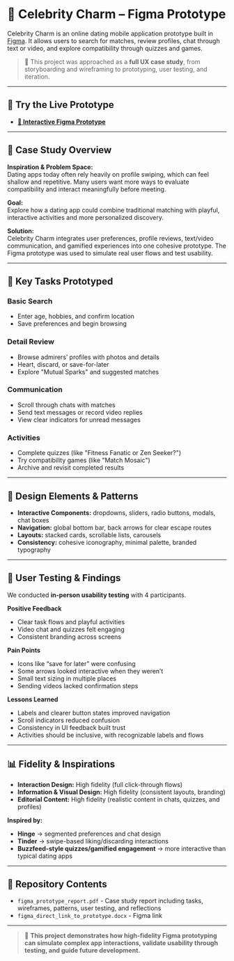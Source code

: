 # 💖 Celebrity Charm – Figma Prototype  

Celebrity Charm is an online dating mobile application prototype built in [Figma](https://www.figma.com/). It allows users to search for matches, review profiles, chat through text or video, and explore compatibility through quizzes and games.  

> 📌 This project was approached as a **full UX case study**, from storyboarding and wireframing to prototyping, user testing, and iteration.  

---

## 🔗 Try the Live Prototype  

- **[🔗 Interactive Figma Prototype](https://www.figma.com/file/ZmUEybEEPQMEpkQGaRHgpf/Prototype-Project-5%3A-Figma?type=design&node-id=0%3A1&mode=design&t=qOXEjvohKLT8lXFi-1)**  

---

## 📖 Case Study Overview  

**Inspiration & Problem Space:**  
Dating apps today often rely heavily on profile swiping, which can feel shallow and repetitive. Many users want more ways to evaluate compatibility and interact meaningfully before meeting.  

**Goal:**  
Explore how a dating app could combine traditional matching with playful, interactive activities and more personalized discovery.  

**Solution:**  
Celebrity Charm integrates user preferences, profile reviews, text/video communication, and gamified experiences into one cohesive prototype. The Figma prototype was used to simulate real user flows and test usability.  

---

## 🎯 Key Tasks Prototyped  

### Basic Search  
- Enter age, hobbies, and confirm location  
- Save preferences and begin browsing  

### Detail Review  
- Browse admirers’ profiles with photos and details  
- Heart, discard, or save-for-later  
- Explore "Mutual Sparks" and suggested matches  

### Communication  
- Scroll through chats with matches  
- Send text messages or record video replies  
- View clear indicators for unread messages  

### Activities  
- Complete quizzes (like "Fitness Fanatic or Zen Seeker?")  
- Try compatibility games (like "Match Mosaic")  
- Archive and revisit completed results  

---

## 🧩 Design Elements & Patterns  

- **Interactive Components:** dropdowns, sliders, radio buttons, modals, chat boxes  
- **Navigation:** global bottom bar, back arrows for clear escape routes  
- **Layouts:** stacked cards, scrollable lists, carousels  
- **Consistency:** cohesive iconography, minimal palette, branded typography  

---

## 👥 User Testing & Findings  

We conducted **in-person usability testing** with 4 participants.  

**Positive Feedback**  
- Clear task flows and playful activities  
- Video chat and quizzes felt engaging  
- Consistent branding across screens  

**Pain Points**  
- Icons like “save for later” were confusing  
- Some arrows looked interactive when they weren’t  
- Small text sizing in multiple places  
- Sending videos lacked confirmation steps  

**Lessons Learned**  
- Labels and clearer button states improved navigation  
- Scroll indicators reduced confusion  
- Consistency in UI feedback built trust  
- Activities should be inclusive, with recognizable labels and flows  

---

## 📊 Fidelity & Inspirations  

- **Interaction Design:** High fidelity (full click-through flows)  
- **Information & Visual Design:** High fidelity (consistent layouts, branding)  
- **Editorial Content:** High fidelity (realistic content in chats, quizzes, and profiles)  

**Inspired by:**  
- **Hinge** → segmented preferences and chat design  
- **Tinder** → swipe-based liking/discarding interactions  
- **Buzzfeed-style quizzes/gamified engagement** → more interactive than typical dating apps  

---

## 📂 Repository Contents  

- `figma_prototype_report.pdf` - Case study report including tasks, wireframes, patterns, user testing, and reflections  
- `figma_direct_link_to_prototype.docx` - Figma link

---

> 📌 **This project demonstrates how high-fidelity Figma prototyping can simulate complex app interactions, validate usability through testing, and guide future development.**
